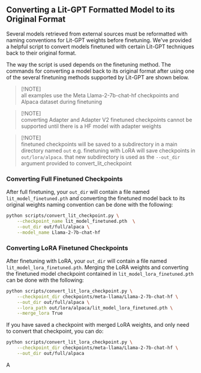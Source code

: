 ## Converting a Lit-GPT Formatted Model to its Original Format

Several models retrieved from external sources must be reformatted with naming conventions for Lit-GPT weights before finetuning. We've provided a helpful script to convert models finetuned with certain Lit-GPT techniques back to their original format.

The way the script is used depends on the finetuning method. The commands for converting a model back to its original format after using one of the several finetuning methods supported by Lit-GPT are shown below.

> [!NOTE]\
> all examples use the Meta Llama-2-7b-chat-hf checkpoints and Alpaca dataset during finetuning

> [!NOTE]\
> converting Adapter and Adapter V2 finetuned checkpoints cannot be supported until there is a HF model with adapter weights

> [!NOTE]\
> finetuned checkpoints will be saved to a subdirectory in a main directory named `out` e.g. finetuning with LoRA will save checkpoints in `out/lora/alpaca`. that new subdirectory is used as the `--out_dir` argument provided to convert_lit_checkpoint

### Converting Full Finetuned Checkpoints

After full finetuning, your `out_dir` will contain a file named `lit_model_finetuned.pth` and converting the finetuned model back to its original weights naming convention can be done with the following:

```sh
python scripts/convert_lit_checkpoint.py \
    --checkpoint_name lit_model_finetuned.pth  \
    --out_dir out/full/alpaca \
    --model_name Llama-2-7b-chat-hf
```

### Converting LoRA Finetuned Checkpoints

After finetuning with LoRA, your `out_dir` will contain a file named `lit_model_lora_finetuned.pth`. Merging the LoRA weights and converting the finetuned model checkpoint contained in `lit_model_lora_finetuned.pth` can be done with the following:

```sh
python scripts/convert_lit_lora_checkpoint.py \
    --checkpoint_dir checkpoints/meta-llama/Llama-2-7b-chat-hf \
    --out_dir out/full/alpaca \
    --lora_path out/lora/alpaca/lit_model_lora_finetuned.pth \
    --merge_lora True
```

If you have saved a checkpoint with merged LoRA weights, and only need to convert that checkpoint, you can do:

```sh
python scripts/convert_lit_lora_checkpoint.py \
    --checkpoint_dir checkpoints/meta-llama/Llama-2-7b-chat-hf \
    --out_dir out/full/alpaca
```

A

